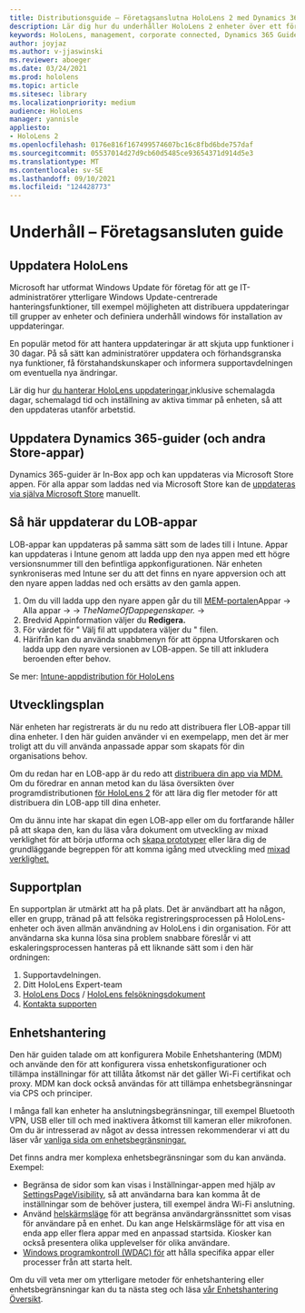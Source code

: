 ```yaml
---
title: Distributionsguide – Företagsanslutna HoloLens 2 med Dynamics 365-guider – Underhåll
description: Lär dig hur du underhåller HoloLens 2 enheter över ett företagsanslutna nätverk med Dynamics 365-guider.
keywords: HoloLens, management, corporate connected, Dynamics 365 Guides, AAD, Azure AD, MDM, Mobile Enhetshantering
author: joyjaz
ms.author: v-jjaswinski
ms.reviewer: aboeger
ms.date: 03/24/2021
ms.prod: hololens
ms.topic: article
ms.sitesec: library
ms.localizationpriority: medium
audience: HoloLens
manager: yannisle
appliesto:
- HoloLens 2
ms.openlocfilehash: 0176e816f167499574607bc16c8fbd6bde757daf
ms.sourcegitcommit: 05537014d27d9cb60d5485ce93654371d914d5e3
ms.translationtype: MT
ms.contentlocale: sv-SE
ms.lasthandoff: 09/10/2021
ms.locfileid: "124428773"
---
```

# <a name="maintain---corporate-connected-guide"></a>Underhåll – Företagsansluten guide

## <a name="update-hololens"></a>Uppdatera HoloLens

Microsoft har utformat Windows Update för företag för att ge IT-administratörer ytterligare Windows Update-centrerade hanteringsfunktioner, till exempel möjligheten att distribuera uppdateringar till grupper av enheter och definiera underhåll windows för installation av uppdateringar.

En populär metod för att hantera uppdateringar är att skjuta upp funktioner i 30 dagar. På så sätt kan administratörer uppdatera och förhandsgranska nya funktioner, få förstahandskunskaper och informera supportavdelningen om eventuella nya ändringar.

Lär dig hur [du hanterar HoloLens uppdateringar,](/hololens/hololens-updates)inklusive schemalagda dagar, schemalagd tid och inställning av aktiva timmar på enheten, så att den uppdateras utanför arbetstid.

## <a name="how-to-update-dynamics-365-guides-and-other-store-apps"></a>Uppdatera Dynamics 365-guider (och andra Store-appar)

Dynamics 365-guider är In-Box app och kan uppdateras via Microsoft Store appen. För alla appar som laddas ned via Microsoft Store kan de [uppdateras via själva Microsoft Store](/hololens/holographic-store-apps#update-apps) manuellt.

## <a name="how-to-update-lob-apps"></a>Så här uppdaterar du LOB-appar

LOB-appar kan uppdateras på samma sätt som de lades till i Intune. Appar kan uppdateras i Intune genom att ladda upp den nya appen med ett högre versionsnummer till den befintliga appkonfigurationen. När enheten synkroniseras med Intune ser du att det finns en nyare appversion och att den nyare appen laddas ned och ersätts av den gamla appen.

1. Om du vill ladda upp den nyare appen går du till [MEM-portalen](https://endpoint.microsoft.com/#home)Appar -> Alla appar  ->     ->  *TheNameOfDappegenskaper.*  ->  
2. Bredvid Appinformation väljer du **Redigera.**
3. För värdet för &quot; Välj fil att uppdatera väljer du &quot; filen.
4. Härifrån kan du använda snabbmenyn för att öppna Utforskaren och ladda upp den nyare versionen av LOB-appen. Se till att inkludera beroenden efter behov.

Se mer: [Intune-appdistribution för HoloLens](/hololens/app-deploy-intune)

## <a name="development-plan"></a>Utvecklingsplan

När enheten har registrerats är du nu redo att distribuera fler LOB-appar till dina enheter. I den här guiden använder vi en exempelapp, men det är mer troligt att du vill använda anpassade appar som skapats för din organisations behov.

Om du redan har en LOB-app är du redo att [distribuera din app via MDM.](/hololens/app-deploy-intune) Om du föredrar en annan metod kan du läsa översikten över programdistributionen [för HoloLens 2](/hololens/app-deploy-overview) för att lära dig fler metoder för att distribuera din LOB-app till dina enheter.

Om du ännu inte har skapat din egen LOB-app eller om du fortfarande håller på att skapa den, kan du läsa våra dokument om utveckling av mixad verklighet för att börja utforma och [skapa prototyper](/windows/mixed-reality/design/design) eller lära dig de grundläggande begreppen för att komma igång med utveckling med [mixad verklighet.](/windows/mixed-reality/discover/get-started-with-mr)

## <a name="support-plan"></a>Supportplan

En supportplan är utmärkt att ha på plats. Det är användbart att ha någon, eller en grupp, tränad på att felsöka registreringsprocessen på HoloLens-enheter och även allmän användning av HoloLens i din organisation. För att användarna ska kunna lösa sina problem snabbare föreslår vi att eskaleringsprocessen hanteras på ett liknande sätt som i den här ordningen:

1. Supportavdelningen.
2. Ditt HoloLens Expert-team
3. [HoloLens Docs](/hololens/)  /  [HoloLens felsökningsdokument](/hololens/hololens-troubleshooting)
4. [Kontakta supporten](https://support.serviceshub.microsoft.com/supportforbusiness/create?sapId=e9391227-fa6d-927b-0fff-f96288631b8f)

## <a name="device-management"></a>Enhetshantering

Den här guiden talade om att konfigurera Mobile Enhetshantering (MDM) och använde den för att konfigurera vissa enhetskonfigurationer och tillämpa inställningar för att tillåta åtkomst när det gäller Wi-Fi certifikat och proxy. MDM kan dock också användas för att tillämpa enhetsbegränsningar via CPS och principer.

I många fall kan enheter ha anslutningsbegränsningar, till exempel Bluetooth VPN, USB eller till och med inaktivera åtkomst till kameran eller mikrofonen. Om du är intresserad av något av dessa intressen rekommenderar vi att du läser vår [vanliga sida om enhetsbegränsningar.](/hololens/hololens-common-device-restrictions)

Det finns andra mer komplexa enhetsbegränsningar som du kan använda. Exempel:

- Begränsa de sidor som kan visas i Inställningar-appen med hjälp av [SettingsPageVisibility](/hololens/settings-uri-list), så att användarna bara kan komma åt de inställningar som de behöver justera, till exempel ändra Wi-Fi anslutning.
- Använd [helskärmsläge](/hololens/hololens-kiosk) för att begränsa användargränssnittet som visas för användare på en enhet. Du kan ange Helskärmsläge för att visa en enda app eller flera appar med en anpassad startsida. Kiosker kan också presentera olika upplevelser för olika användare.
- [Windows programkontroll (WDAC) för](/hololens/windows-defender-application-control-wdac) att hålla specifika appar eller processer från att starta helt.

Om du vill veta mer om ytterligare metoder för enhetshantering eller enhetsbegränsningar kan du ta nästa steg och läsa [vår Enhetshantering Översikt](/hololens/hololens-csp-policy-overview).





